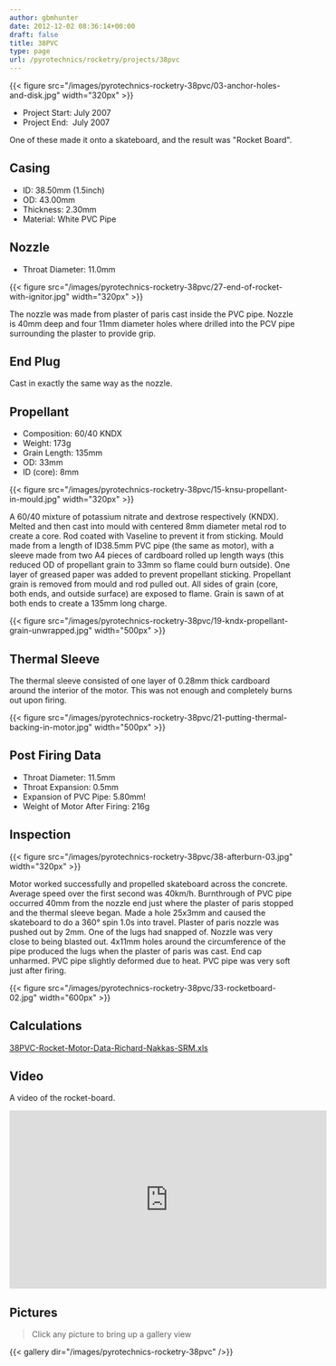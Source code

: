 ```yaml
---
author: gbmhunter
date: 2012-12-02 08:36:14+00:00
draft: false
title: 38PVC
type: page
url: /pyrotechnics/rocketry/projects/38pvc
---
```


{{< figure src="/images/pyrotechnics-rocketry-38pvc/03-anchor-holes-and-disk.jpg"   width="320px" >}}

* Project Start: July 2007
* Project End:  July 2007

One of these made it onto a skateboard, and the result was "Rocket Board".

## Casing

* ID: 38.50mm (1.5inch)
* OD: 43.00mm
* Thickness: 2.30mm
* Material: White PVC Pipe

## Nozzle

* Throat Diameter: 11.0mm

{{< figure src="/images/pyrotechnics-rocketry-38pvc/27-end-of-rocket-with-ignitor.jpg" width="320px" >}}

The nozzle was made from plaster of paris cast inside the PVC pipe. Nozzle is 40mm deep and four 11mm diameter holes where drilled into the PCV pipe surrounding the plaster to provide grip.

## End Plug

Cast in exactly the same way as the nozzle.

## Propellant

* Composition: 60/40 KNDX
* Weight: 173g
* Grain Length: 135mm
* OD: 33mm
* ID (core): 8mm

{{< figure src="/images/pyrotechnics-rocketry-38pvc/15-knsu-propellant-in-mould.jpg" width="320px" >}}

A 60/40 mixture of potassium nitrate and dextrose respectively (KNDX). Melted and then cast into mould with centered 8mm diameter metal rod to create a core. Rod coated with Vaseline to prevent it from sticking. Mould made from a length of ID38.5mm PVC pipe (the same as motor), with a sleeve made from two A4 pieces of cardboard rolled up length ways (this reduced OD of propellant grain to 33mm so flame could burn outside). One layer of greased paper was added to prevent propellant sticking. Propellant grain is removed from mould and rod pulled out. All sides of grain (core, both ends, and outside surface) are exposed to flame. Grain is sawn of at both ends to create a 135mm long charge.

{{< figure src="/images/pyrotechnics-rocketry-38pvc/19-kndx-propellant-grain-unwrapped.jpg" width="500px" >}}

## Thermal Sleeve

The thermal sleeve consisted of one layer of 0.28mm thick cardboard around the interior of the motor. This was not enough and completely burns out upon firing.

{{< figure src="/images/pyrotechnics-rocketry-38pvc/21-putting-thermal-backing-in-motor.jpg"   width="500px" >}}

## Post Firing Data

* Throat Diameter: 11.5mm
* Throat Expansion: 0.5mm
* Expansion of PVC Pipe: 5.80mm!
* Weight of Motor After Firing: 216g

## Inspection

{{< figure src="/images/pyrotechnics-rocketry-38pvc/38-afterburn-03.jpg" width="320px" >}}

Motor worked successfully and propelled skateboard across the concrete. Average speed over the first second was 40km/h. Burnthrough of PVC pipe occurred 40mm from the nozzle end just where the plaster of paris stopped and the thermal sleeve began. Made a hole 25x3mm and caused the skateboard to do a 360° spin 1.0s into travel. Plaster of paris nozzle was pushed out by 2mm. One of the lugs had snapped of. Nozzle was very close to being blasted out. 4x11mm holes around the circumference of the pipe produced the lugs when the plaster of paris was cast. End cap unharmed. PVC pipe slightly deformed due to heat. PVC pipe was very soft just after firing.

{{< figure src="/images/pyrotechnics-rocketry-38pvc/33-rocketboard-02.jpg" width="600px" >}}

## Calculations

[38PVC-Rocket-Motor-Data-Richard-Nakkas-SRM.xls](/images/2012/12/38PVC-Rocket-Motor-Data-Richard-Nakkas-SRM.xls)

## Video

A video of the rocket-board.

<iframe width="560" height="315" src="https://www.youtube.com/embed/SPJvFzGbNCA" frameborder="0" allow="accelerometer; autoplay; encrypted-media; gyroscope; picture-in-picture" allowfullscreen></iframe>

## Pictures

> Click any picture to bring up a gallery view

{{< gallery dir="/images/pyrotechnics-rocketry-38pvc" />}}